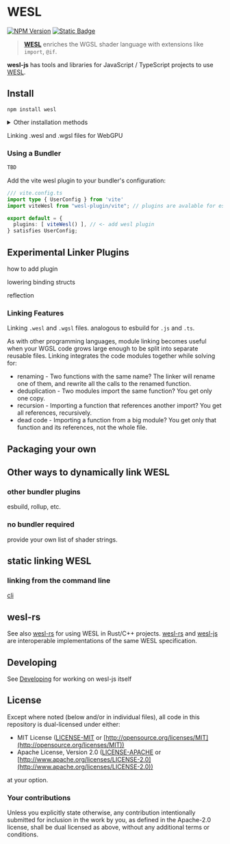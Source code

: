 # WESL

[![NPM Version](https://img.shields.io/npm/v/wesl)](https://www.npmjs.com/package/wesl)
[![Static Badge](https://img.shields.io/badge/Read%20the%20-Docs-blue)](https://wesl-lang.dev/)


> **[WESL]** enriches the WGSL shader language with extensions like `import`, `@if`.

**wesl-js** has tools and libraries for JavaScript / TypeScript projects to use [WESL].

## Install

```
npm install wesl
```

<details>
<summary> Other installation methods
</summary>


###### Deno

```
deno install npm:wesl
```

###### CDN

- [jsdelivr](https://cdn.jsdelivr.net/npm/wesl/+esm)
- [unpkg](https://unpkg.com/wesl)
- [esm.sh](https://esm.sh/wesl)


</details>



Linking .wesl and .wgsl files for WebGPU

### Using a Bundler

```ts
TBD

```

Add the vite wesl plugin to your bundler's configuration:

```ts
/// vite.config.ts
import type { UserConfig } from 'vite'
import viteWesl from "wesl-plugin/vite"; // plugins are avalable for esbuild, rollup, webpack, etc.

export default = {
  plugins: [ viteWesl() ], // <- add wesl plugin 
} satisfies UserConfig;
```

## Experimental Linker Plugins

how to add plugin

lowering binding structs

reflection

### Linking Features

Linking `.wesl` and `.wgsl` files.
analogous to esbuild for `.js` and `.ts`.

As with other programming languages,
module linking becomes useful when your WGSL code grows
large enough to be split into separate reusable files.
Linking integrates the code modules together while solving for:

* renaming - Two functions with the same name?
The linker will rename one of them, and rewrite all the calls to the renamed function.
* deduplication - Two modules import the same function? You get only one copy.
* recursion - Importing a function that references another import? You get all references, recursively.
* dead code - Importing a function from a big module?
You get only that function and its references, not the whole file.

## Packaging your own

## Other ways to dynamically link WESL

### other bundler plugins

esbuild, rollup, etc.

### no bundler required

provide your own list of shader strings.

## static linking WESL

### linking from the command line

[cli]

## wesl-rs

See also [wesl-rs] for using WESL in Rust/C++ projects.
[wesl-rs] and [wesl-js] are interoperable implementations of
the same WESL specification.

## Developing

See [Developing](/Developing.md) for working on wesl-js itself

[wesl-rs]: https://github.com/wgsl-tooling-wg/wesl-rs
[wesl-js]: https://github.com/wgsl-tooling-wg/wesl-js
[WESL]: https://github.com/wgsl-tooling-wg/wesl-spec
[cli]: /linker/packages/cli/README.md

## License

Except where noted (below and/or in individual files), all code in this repository is dual-licensed under either:

* MIT License ([LICENSE-MIT](LICENSE-MIT) or [http://opensource.org/licenses/MIT](http://opensource.org/licenses/MIT))
* Apache License, Version 2.0 ([LICENSE-APACHE](LICENSE-APACHE) or [http://www.apache.org/licenses/LICENSE-2.0](http://www.apache.org/licenses/LICENSE-2.0))

at your option.

### Your contributions

Unless you explicitly state otherwise,
any contribution intentionally submitted for inclusion in the work by you,
as defined in the Apache-2.0 license,
shall be dual licensed as above,
without any additional terms or conditions.
